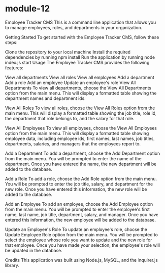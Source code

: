 # module-12
Employee Tracker CMS
This is a command line application that allows you to manage employees, roles, and departments in your organization.

Getting Started
To get started with the Employee Tracker CMS, follow these steps:

Clone the repository to your local machine
Install the required dependencies by running npm install
Run the application by running node index.js start
Usage
The Employee Tracker CMS provides the following features:

View all departments
View all roles
View all employees
Add a department
Add a role
Add an employee
Update an employee's role
View All Departments
To view all departments, choose the View All Departments option from the main menu. This will display a formatted table showing the department names and department ids.

View All Roles
To view all roles, choose the View All Roles option from the main menu. This will display a formatted table showing the job title, role id, the department that role belongs to, and the salary for that role.

View All Employees
To view all employees, choose the View All Employees option from the main menu. This will display a formatted table showing employee data, including employee ids, first names, last names, job titles, departments, salaries, and managers that the employees report to.

Add a Department
To add a department, choose the Add Department option from the main menu. You will be prompted to enter the name of the department. Once you have entered the name, the new department will be added to the database.

Add a Role
To add a role, choose the Add Role option from the main menu. You will be prompted to enter the job title, salary, and department for the new role. Once you have entered this information, the new role will be added to the database.

Add an Employee
To add an employee, choose the Add Employee option from the main menu. You will be prompted to enter the employee's first name, last name, job title, department, salary, and manager. Once you have entered this information, the new employee will be added to the database.

Update an Employee's Role
To update an employee's role, choose the Update Employee Role option from the main menu. You will be prompted to select the employee whose role you want to update and the new role for that employee. Once you have made your selection, the employee's role will be updated in the database.

Credits
This application was built using Node.js, MySQL, and the Inquirer.js library.
